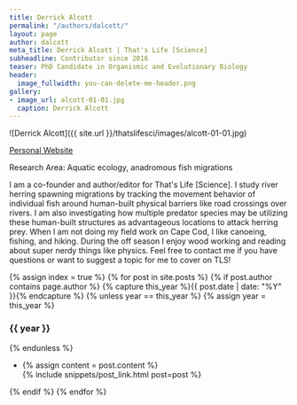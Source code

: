 ```yaml
---
title: Derrick Alcott
permalink: "/authors/dalcott/"
layout: page
author: dalcott
meta_title: Derrick Alcott | That's Life [Science]
subheadline: Contributor since 2016
teaser: PhD Candidate in Organismic and Evolutionary Biology
header:
  image_fullwidth: you-can-delete-me-header.png
gallery:
- image_url: alcott-01-01.jpg
  caption: Derrick Alcott
---
```


![Derrick Alcott]({{ site.url }}/thatslifesci/images/alcott-01-01.jpg)

[Personal Website](https://gpls.cns.umass.edu/oeb/directory/derrick-alcott)

Research Area: Aquatic ecology, anadromous fish migrations

I am a co-founder and author/editor for That's Life [Science]. I study river herring spawning migrations by tracking the movement behavior of individual fish around human-built physical barriers like road crossings over rivers. I am also investigating how multiple predator species may be utilizing these human-built structures as advantageous locations to attack herring prey. When I am not doing my field work on Cape Cod, I like canoeing, fishing, and hiking. During the off season I enjoy wood working and reading about super nerdy things like physics. Feel free to contact me if you have questions or want to suggest a topic for me to cover on TLS!

{% assign index = true %}
{% for post in site.posts %}
{% if post.author contains page.author %}
{% capture this_year %}{{ post.date | date: "%Y" }}{% endcapture %}
{% unless year == this_year %}
{% assign year = this_year %}
<h3>{{ year }}</h3>
{% endunless %}
<ul style="list-style-type:disc">
 <li> 
 {% assign content = post.content %} 
 <article>
 {% include snippets/post_link.html post=post %}
 </article>
 </li>
</ul>
{% endif %}
{% endfor %}
